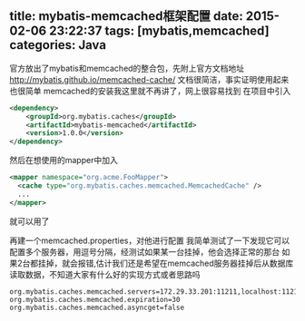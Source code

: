 title: mybatis-memcached框架配置
date: 2015-02-06 23:22:37
tags: [mybatis,memcached]
categories: Java
---
官方放出了mybatis和memcached的整合包，先附上官方文档地址
http://mybatis.github.io/memcached-cache/
文档很简洁，事实证明使用起来也很简单
memcached的安装我这里就不再讲了，网上很容易找到
在项目中引入
```xml
<dependency>
    <groupId>org.mybatis.caches</groupId>
    <artifactId>mybatis-memcached</artifactId>
    <version>1.0.0</version>
</dependency>
```
<!--more-->
然后在想使用的mapper中加入
```xml
<mapper namespace="org.acme.FooMapper">
  <cache type="org.mybatis.caches.memcached.MemcachedCache" />
  ...
</mapper>
```
就可以用了

再建一个memcached.properties，对他进行配置
我简单测试了一下发现它可以配置多个服务器，用逗号分隔，经测试如果某一台挂掉，他会选择正常的那台
如果2台都挂掉，就会报错,估计我们还是希望在memcached服务器挂掉后从数据库读取数据，不知道大家有什么好的实现方式或者思路吗
```
org.mybatis.caches.memcached.servers=172.29.33.201:11211,localhost:11211
org.mybatis.caches.memcached.expiration=30 
org.mybatis.caches.memcached.asyncget=false 
```